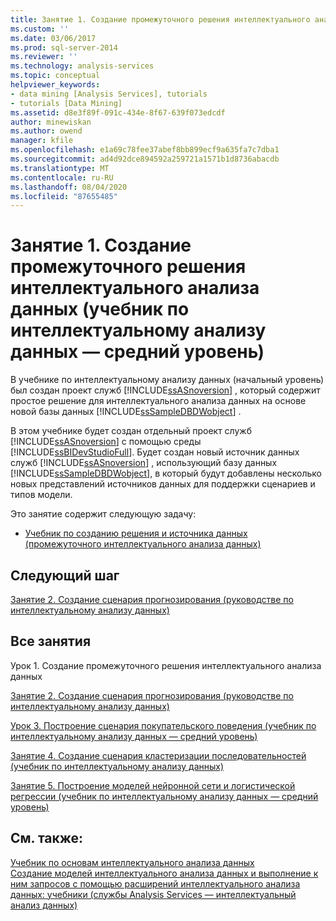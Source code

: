 ```yaml
---
title: Занятие 1. Создание промежуточного решения интеллектуального анализа данных (учебник по интеллектуальному анализу данных — средний уровень) | Документация Майкрософт
ms.custom: ''
ms.date: 03/06/2017
ms.prod: sql-server-2014
ms.reviewer: ''
ms.technology: analysis-services
ms.topic: conceptual
helpviewer_keywords:
- data mining [Analysis Services], tutorials
- tutorials [Data Mining]
ms.assetid: d8e3f89f-091c-434e-8f67-639f073edcdf
author: minewiskan
ms.author: owend
manager: kfile
ms.openlocfilehash: e1a69c78fee37abef8bb899ecf9a635fa7c7dba1
ms.sourcegitcommit: ad4d92dce894592a259721a1571b1d8736abacdb
ms.translationtype: MT
ms.contentlocale: ru-RU
ms.lasthandoff: 08/04/2020
ms.locfileid: "87655485"
---
```

# <a name="lesson-1-creating-the-intermediate-data-mining-solution-intermediate-data-mining-tutorial"></a>Занятие 1. Создание промежуточного решения интеллектуального анализа данных (учебник по интеллектуальному анализу данных — средний уровень)
  В учебнике по интеллектуальному анализу данных (начальный уровень) был создан проект служб [!INCLUDE[ssASnoversion](../includes/ssasnoversion-md.md)] , который содержит простое решение для интеллектуального анализа данных на основе новой базы данных [!INCLUDE[ssSampleDBDWobject](../includes/sssampledbdwobject-md.md)] .  
  
 В этом учебнике будет создан отдельный проект служб [!INCLUDE[ssASnoversion](../includes/ssasnoversion-md.md)] с помощью среды [!INCLUDE[ssBIDevStudioFull](../includes/ssbidevstudiofull-md.md)]. Будет создан новый источник данных служб [!INCLUDE[ssASnoversion](../includes/ssasnoversion-md.md)] , использующий базу данных [!INCLUDE[ssSampleDBDWobject](../includes/sssampledbdwobject-md.md)], в который будут добавлены несколько новых представлений источников данных для поддержки сценариев и типов модели.  
  
 Это занятие содержит следующую задачу:  
  
-   [Учебник по созданию решения и источника данных &#40;промежуточного интеллектуального анализа данных&#41;](../../2014/tutorials/creating-a-solution-and-data-source-intermediate-data-mining-tutorial.md)  
  
## <a name="next-step"></a>Следующий шаг  
 [Занятие 2. Создание сценария прогнозирования &#40;руководстве по интеллектуальному анализу данных&#41;](../../2014/tutorials/lesson-2-building-a-forecasting-scenario-intermediate-data-mining-tutorial.md)  
  
## <a name="all-lessons"></a>Все занятия  
 Урок 1. Создание промежуточного решения интеллектуального анализа данных  
  
 [Занятие 2. Создание сценария прогнозирования &#40;руководстве по интеллектуальному анализу данных&#41;](../../2014/tutorials/lesson-2-building-a-forecasting-scenario-intermediate-data-mining-tutorial.md)  
  
 [Урок 3. Построение сценария покупательского поведения (учебник по интеллектуальному анализу данных — средний уровень)](../../2014/tutorials/lesson-3-building-a-market-basket-scenario-intermediate-data-mining-tutorial.md)  
  
 [Занятие 4. Создание сценария кластеризации последовательностей &#40;учебник по интеллектуальному анализу данных&#41;](../../2014/tutorials/lesson-4-build-sequence-clustering-scenario-intermediate-data-mining.md)  
  
 [Занятие 5. Построение моделей нейронной сети и логистической регрессии (учебник по интеллектуальному анализу данных — средний уровень)](../../2014/tutorials/lesson-5-build-models-intermediate-data-mining-tutorial.md)  
  
## <a name="see-also"></a>См. также:  
 [Учебник по основам интеллектуального анализа данных](../../2014/tutorials/basic-data-mining-tutorial.md)   
 [Создание моделей интеллектуального анализа данных и выполнение к ним запросов с помощью расширений интеллектуального анализа данных: учебники (службы Analysis Services — интеллектуальный анализ данных)](../../2014/tutorials/create-query-data-mining-models-dmx-tutorials.md)  
  
  

